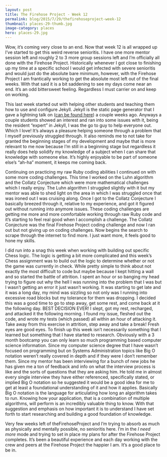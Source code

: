 ```yaml
---
layout: post
title: The Firehose Project - Week 12
permalink: blog/2015/7/29/thefirehoseproject-week-12
thumbnail: places-29-thumb.jpg
image-category: places
hero: places-29.jpg
---
```




Wow, it’s coming very close to an end. Now that week 12 is all wrapped up I’ve started to get this weird reverse senioritis. I have one more mentor session left and roughly 2 to 3 more group sessions left and I’m officially all done with the Firehose Project. Historically whenever I got close to finishing up my time at a specific school I would get infected with severe senioritis and would just do the absolute bare minimum, however, with the Firehose Project I am frantically working to get the absolute most left out of the final weeks. With that said it is a bit saddening to see my days come near an end. It’s an odd bittersweet feeling. Regardless I must carrier on and keep on working.

This last week started out with helping other students and teaching them how to use and configure Jekyll. Jekyll is the static page generator that I gave a lightning talk on ([can be found here](https://www.youtube.com/watch?v=XoqQQe8Qq1k)) a couple weeks ago. Anyways a couple students showed an interest and ran into some issues with it, being the resident “expert” in Jekyll, I was the go to guy to help everyone out. Which I love! It’s always a pleasure helping someone through a problem that I myself previously struggled through. It also reminds me to not take for granted the beginning stages of my development and maybe that is more relevant to me now because I’m still in a beginning stage but regardless it really does help solidify my knowledge of a subject when I can share that knowledge with someone else. It’s highly enjoyable to be part of someone else’s “ah-ha” moment, it keeps me coming back.

Continuing on practicing my raw Ruby coding abilities I continued on with some more coding challenges. This time I worked on the Luhn algorithm and the Collatz Conjecture which were more mathematical challenges which I really enjoy. The Luhn algorithm I struggled slightly with it but my mentor was able to shed light on the area in which I was struggled once that was ironed out I was cruising along. Once I got to the Collatz Conjecture I basically breezed through it, relative to my experience, and got it figured out without running into anymore issues. These coding challenges are getting me more and more comfortable working through raw Ruby code and it’s starting to feel real good when I accomplish a challenge. The Collatz Conjecture was the final Firehose Project coding challenge and now I ran out but not giving up on coding challenges. Now begins the search to scrape through the internet to find more. I just want more, it feels good to hone my skills.

I did run into a snag this week when working with building out specific Chess logic. The logic is getting a bit more complicated and this week’s Chess assignment was to build out the logic to determine whether or not the game was currently in check. While pretty simple to think about not exactly the most difficult to code but maybe because I kept hitting a wall and so started the battle of attrition. I spent an hour or so banging my head trying to figure out why the hell I was running into the problem that I was but I wasn’t getting an error it just wasn’t working. It was starting to get late and it was a long day, my mind was sizzling so not only was I running into excessive road blocks but my tolerance for them was dropping. I decided this was a good time to go to step away, get some rest, and come back at it the following day. BEST DECISION EVER! I slept, got my rest, recharged, and attacked it the following morning. I found my issue, fleshed out the code, and wrote my tests (which passed) all within an hour of attacking it. Take away from this exercise in attrition, step away and take a break! Fresh eyes are good eyes.
To finish up this week isn’t necessarily something that I learned but something that I have started to research. Obviously with a 3 month bootcamp you can only learn so much programming based computer science information. Since my computer science degree that I have wasn’t focused on programming but on Systems Administration topics like Big O notation weren’t really covered in depth and if they were I don’t remember them. Since my mentor has been interviewing for a bunch of new jobs he has given me a ton of feedback and info on what the interview process is like and the sorts of questions that they are asking him. He told me in almost every single interview they have either referenced, specifically stated, or implied Big O notation so he suggested it would be a good idea for me to get at least a foundational understanding of it and how it applies. Basically Big O notation is the language for articulating how long an algorithm takes to run. Knowing how your application, that is a combination of multiple algorithms, will perform is an incredibly valuable thing to know. With that suggestion and emphasis on how important it is to understand I have set forth to start researching and building a good foundation of knowledge.

Very few weeks left of theFirehoseProject and I’m trying to absorb as much as physically and mentally possible, no senioritis here. I’m in the *I need more* mode and trying to set in place my plans for after the Firehose Project completes. It’s been a beautiful experience and each day working with the crew and peers at the Firehose Project the happier I am. It’s a good place to be in.
